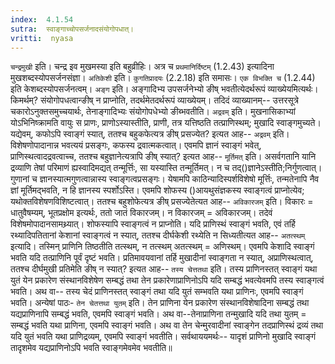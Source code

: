 ```yaml
---
index:  4.1.54
sutra:  स्वाङ्गाच्चोपसर्जनादसंयोगोपधात्।
vritti:  nyasa
---
```


`चन्द्रमुखी` इति। चन्द्र इव मुखमस्या इति बहुव्रीहिः। अत्र च `प्रथमानिर्दिष्टम्` (1.2.43) इत्यादिना मुखशब्दस्योपसर्जनसंज्ञा। `अतिकेशी` इति। `कुगतिप्रादयः` (2.2.18) इति समासः। `एक विभक्ति च` (1.2.44) इति केशब्दस्योपसर्जनत्वम्।
`अङ्ग` इति। अङ्गादिभ्य उपसर्जनेभ्यो ङीष् भवतीत्येदर्थरूपं व्याख्येयमित्यर्थः। किमर्थम्? संयोगोपधत्वान्ङीष् न प्राप्नोति, तदर्थमेतदर्थरूपं व्याख्येयम्। तदिदं व्याख्यानम्-- उत्तरसूत्रे चकारोऽनुक्तसमुच्चयार्थः, तेनाङ्गादिभ्यः संयोगोपधेभ्यो ङीब्भवतीति। 
`अद्रवम्` इति। मुखनासिकाभ्यां योऽभिनिष्क्रामति वायुः स प्राणः, प्राणोऽस्यास्तीति, प्राणी, तत्र यत्तिष्ठति तत्प्राणिस्थम्; मुखादि स्वाङ्गमुच्यते। यद्येवम्, कफोऽपि स्वाङ्गं स्यात्, ततश्च बहुकफेत्यत्र ङीष् प्रसज्येत? इत्यत आह-- `अद्रवम्` इति। विशेषणोपादानान्न भवत्ययं प्रसङ्गः, कफस्य द्रवात्मकत्वात्। एवमपि ज्ञानं स्वाङ्गं भवेत्, प्राणिस्थत्वादद्रवत्वाच्च, ततश्च बहुज्ञानेत्यत्रापि ङीष् स्यात्? इत्यत आह-- `मूर्तिमत्` इति। असर्वगतानि यानि द्रव्याणि तेषां परिमाणं ह्यस्वादिमद्यत् तन्मूर्त्तिः, सा यस्यास्ति तन्मूर्तिमत्। न च तद्()ज्ञानेऽस्तीति;निर्गुणत्वात्। गुणानां च ज्ञानस्यात्मगुणत्वान्नास्य स्वाङ्गत्वप्रसङ्गः। येषामपि काठिन्यादिस्पर्शविशेषो मूर्त्तिः, तन्मतेनापि नैव ज्ञां मूर्तिमद्भवति, न हि ज्ञानस्य स्पर्शोऽस्ति। एवमपि शोफस्य ()आयथुसंज्ञकस्य स्वाङ्गत्वं प्राप्नोत्येव; यथोक्तविशेषणविशिष्टत्वात्। ततश्च बहुशोफेत्यत्र ङीष् प्रसज्येतेत्यत आह-- `अविकारजम्` इति। विकारः = धातुवैषम्यम्, भूतप्रक्षोम इत्यर्थः, ततो जातं विकारजम्। न विकारजम् = अविकारजम्। तदेवं विशेषमोपादानसामथ्र्यात्। शोफस्यापि स्वाङ्गत्वं न प्राप्नोति। यदि प्राणिस्थं स्वाङ्गं भवति, एवं तर्हि रथ्यादिपतितानां केशानां स्वाङ्गत्वं न स्यात्, ततश्च दीर्घकेशी रथ्येति न सिध्यतीत्यत आह-- `अतत्स्थम्` इत्यादि। तस्मिन् प्राणिनि तिष्ठतीति तत्स्थम्, न तत्स्थम् अतत्स्थम् = अणिस्थम्। एवमपि केशादि स्वाङ्गं भवति यदि तत्प्राणिनि पूर्वं दृष्टं भवति। प्रतिमावयवानां तर्हि मुखादीनां स्वाङ्गता न स्यात्, अप्राणिस्थत्वात्, ततश्च दीर्घमुखी प्रतिमेति ङीष् न स्यात्? इत्यत आह-- `तस्य चेत्ततथा` इति। तस्य प्राणिनस्तत् स्वाङ्गं यथा युतं येन प्रकारेण संस्थानविशेषेण सम्बद्धं तथा तेन प्रकारेणाप्राणिनोऽपि यदि सम्बद्धं भवत्येवमपि तस्य स्वाङ्गत्वं भवति। अथ वा-- तस्य चेदं प्राणिनस्तत् स्वाङ्गं तथा यदि युतं सम्भवति यथा प्राणिनः, एवमपि स्वाङ्गं भवति।
अन्येषां पाठः- `तेन चेतत्तथा युतम्` इति। तेन प्राणिना येन प्रकारेण संस्थानविशेषादिना सम्बद्धं तथा यद्यप्राणिनापि सम्बद्धं भवति, एवमपि स्वाङ्गं भवति। अथ वा--तेनाप्राणिना तन्मुखादि यदि तथा युतम् = सम्बद्धं भवति यथा प्राणिना, एवमपि स्वाङ्गं भवति। अथ वा तेन चेन्मुरवादीनां स्वाङ्गेन तदप्राणिस्थं द्रव्यं तथा यदि युतं भवति यथा प्राणिद्रव्यम्, एवमपि स्वाङ्गं भवतीति। सर्वथाययमर्थः-- यादृशं प्राणिनो मुखादि स्वाङ्गं तादृशमेव यद्यप्राणिनोऽपि भवति स्वाङ्गमेवमेव भवतीति॥
